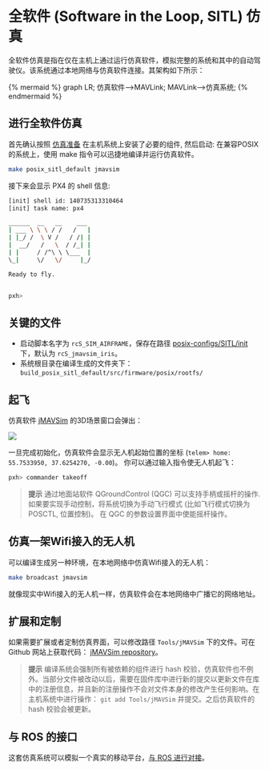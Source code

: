 # 全软件 (Software in the Loop, SITL) 仿真 

全软件仿真是指在仅在主机上通过运行仿真软件，模拟完整的系统和其中的自动驾驶仪。该系统通过本地网络与仿真软件连接。其架构如下所示：

{% mermaid %}
graph LR;
  仿真软件-->MAVLink;
  MAVLink-->仿真系统;
{% endmermaid %}

## 进行全软件仿真

首先确认按照 [仿真准备](starting-installing.md) 在主机系统上安装了必要的组件, 然后启动: 在兼容POSIX的系统上，使用 make 指令可以迅捷地编译并运行仿真软件。

```sh
make posix_sitl_default jmavsim
```

接下来会显示 PX4 的 shell 信息:

```sh
[init] shell id: 140735313310464
[init] task name: px4

______  __   __    ___ 
| ___ \ \ \ / /   /   |
| |_/ /  \ V /   / /| |
|  __/   /   \  / /_| |
| |     / /^\ \ \___  |
\_|     \/   \/     |_/

Ready to fly.


pxh>
```

## 关键的文件

  * 启动脚本名字为 `rcS_SIM_AIRFRAME`，保存在路径 [posix-configs/SITL/init](https://github.com/PX4/Firmware/tree/master/posix-configs/SITL/init) 下，默认为 `rcS_jmavsim_iris`。
  * 系统根目录在编译生成的文件夹下： `build_posix_sitl_default/src/firmware/posix/rootfs/`

## 起飞

仿真软件 [jMAVSim](http://github.com/PX4/jMAVSim.git) 的3D场景窗口会弹出：

![](images/sim/jmavsim.png)

一旦完成初始化，仿真软件会显示无人机起始位置的坐标 (`telem> home: 55.7533950, 37.6254270, -0.00`)。 你可以通过输入指令使无人机起飞：

```sh
pxh> commander takeoff
```

> **提示** 通过地面站软件 QGroundControl (QGC) 可以支持手柄或摇杆的操作. 如果要实现手动控制，将系统切换为手动飞行模式 (比如飞行模式切换为 POSCTL, 位置控制)。 在 QGC 的参数设置界面中使能摇杆操作。

## 仿真一架Wifi接入的无人机

可以编译生成另一种环境，在本地网络中仿真Wifi接入的无人机：

```sh
make broadcast jmavsim
```

就像现实中Wifi接入的无人机一样，仿真软件会在本地网络中广播它的网络地址。

## 扩展和定制

如果需要扩展或者定制仿真界面，可以修改路径 `Tools/jMAVSim`  下的文件。可在 Github 网站上获取代码： [jMAVSim repository](https://github.com/px4/jMAVSim)。

> **提示** 编译系统会强制所有被依赖的组件进行 hash 校验，仿真软件也不例外。当部分文件被改动以后，需要在固件库中进行新的提交以更新文件在库中的注册信息，并且新的注册操作不会对文件本身的修改产生任何影响。在主机系统中进行操作： `git add Tools/jMAVSim` 并提交。之后仿真软件的 hash 校验会被更新。

## 与 ROS 的接口

这套仿真系统可以模拟一个真实的移动平台，[与 ROS 进行对接](simulation-ros-interface.md)。
